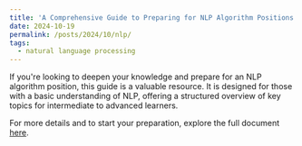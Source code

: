 ```yaml
---
title: 'A Comprehensive Guide to Preparing for NLP Algorithm Positions'
date: 2024-10-19
permalink: /posts/2024/10/nlp/
tags:
  - natural language processing
---
```


If you're looking to deepen your knowledge and prepare for an NLP algorithm position, this guide is a valuable resource. It is designed for those with a basic understanding of NLP, offering a structured overview of key topics for intermediate to advanced learners.

For more details and to start your preparation, explore the full document [here](https://yre3nwf118.feishu.cn/wiki/X5TuwzvsViSkk1kRC9HciwNYnyH?from=from_copylink).

